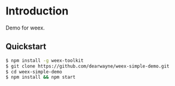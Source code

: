 # Introduction

Demo for weex.

## Quickstart

``` bash
$ npm install -g weex-toolkit
$ git clone https://github.com/dearwayne/weex-simple-demo.git
$ cd weex-simple-demo
$ npm install && npm start
```
